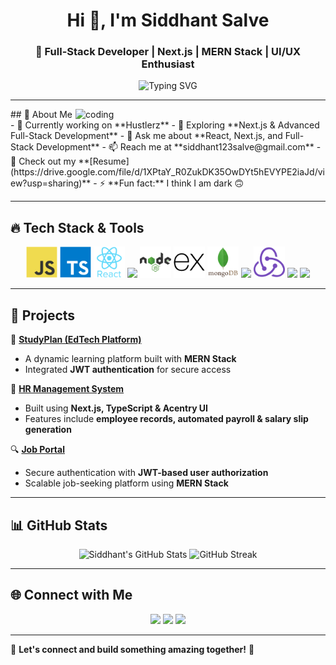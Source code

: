 <h1 align="center">Hi 👋, I'm Siddhant Salve</h1>
<h3 align="center">🚀 Full-Stack Developer | Next.js | MERN Stack | UI/UX Enthusiast</h3>



<p align="center">
  <img src="https://readme-typing-svg.herokuapp.com?font=Fira+Code&weight=500&pause=1000&color=36BCF7&center=true&vCenter=true&width=600&lines=Building+scalable+and+high-performance+web+apps;Passionate+about+MERN+Stack+%7C+Next.js;Problem+Solver+%7C+UI%2FUX+Designer+%7C+Tech+Enthusiast;Always+learning+new+technologies+%F0%9F%8E%93" alt="Typing SVG" />
</p>

---
<image align = "right" alt="coding" width="400" src="https://media2.giphy.com/media/v1.Y2lkPTc5MGI3NjExZ2l6eTNveDA3aGFpcGxyc2I3MDE1cTU0Z2JwZnZoa3FrcmEzbjJkcyZlcD12MV9pbnRlcm5hbF9naWZfYnlfaWQmY3Q9Zw/bGgsc5mWoryfgKBx1u/giphy.gif"/>
## 🚀 About Me  
- 🔭 Currently working on **Hustlerz**  
- 🌱 Exploring **Next.js & Advanced Full-Stack Development**  
- 💬 Ask me about **React, Next.js, and Full-Stack Development**  
- 📫 Reach me at **siddhant123salve@gmail.com**  
- 📄 Check out my **[Resume](https://drive.google.com/file/d/1XPtaY_R0ZukDK35OwDYt5hEVYPE2iaJd/view?usp=sharing)**  
- ⚡ **Fun fact:** I think I am dark 🙃  

---

## 🔥 Tech Stack & Tools  
<p align="center">
  <a href="https://developer.mozilla.org/en-US/docs/Web/JavaScript"><img src="https://raw.githubusercontent.com/devicons/devicon/master/icons/javascript/javascript-original.svg" width="50"/></a>
  <a href="https://www.typescriptlang.org/"><img src="https://raw.githubusercontent.com/devicons/devicon/master/icons/typescript/typescript-original.svg" width="50"/></a>
  <a href="https://reactjs.org/"><img src="https://raw.githubusercontent.com/devicons/devicon/master/icons/react/react-original-wordmark.svg" width="50"/></a>
  <a href="https://nextjs.org/"><img src="https://cdn.worldvectorlogo.com/logos/nextjs-2.svg" width="50"/></a>
  <a href="https://nodejs.org/"><img src="https://raw.githubusercontent.com/devicons/devicon/master/icons/nodejs/nodejs-original-wordmark.svg" width="50"/></a>
  <a href="https://expressjs.com/"><img src="https://raw.githubusercontent.com/devicons/devicon/master/icons/express/express-original.svg" width="50"/></a>
  <a href="https://www.mongodb.com/"><img src="https://raw.githubusercontent.com/devicons/devicon/master/icons/mongodb/mongodb-original-wordmark.svg" width="50"/></a>
  <a href="https://tailwindcss.com/"><img src="https://www.vectorlogo.zone/logos/tailwindcss/tailwindcss-icon.svg" width="50"/></a>
  <a href="https://redux.js.org/"><img src="https://raw.githubusercontent.com/devicons/devicon/master/icons/redux/redux-original.svg" width="50"/></a>
  <a href="https://git-scm.com/"><img src="https://www.vectorlogo.zone/logos/git-scm/git-scm-icon.svg" width="50"/></a>
  <a href="https://www.figma.com/"><img src="https://www.vectorlogo.zone/logos/figma/figma-icon.svg" width="50"/></a>
</p>

---

## 📌 Projects  
🚀 **[StudyPlan (EdTech Platform)](https://github.com/siddhantXcoder/Study-Plan)**  
- A dynamic learning platform built with **MERN Stack**  
- Integrated **JWT authentication** for secure access  

💼 **[HR Management System](https://github.com/siddhantXcoder/hrms)**  
- Built using **Next.js, TypeScript & Acentry UI**  
- Features include **employee records, automated payroll & salary slip generation**  

🔍 **[Job Portal](https://jobportal.onoto.tech/)**  
- Secure authentication with **JWT-based user authorization**  
- Scalable job-seeking platform using **MERN Stack**  

---

## 📊 GitHub Stats  
<p align="center">
  <img src="https://github-readme-stats.vercel.app/api?username=siddhantXcoder&show_icons=true&theme=radical" alt="Siddhant's GitHub Stats" width="450"/>
  <img src="https://github-readme-streak-stats.herokuapp.com/?user=siddhantXcoder&theme=radical" alt="GitHub Streak" width="450"/>
</p>

---

## 🌐 Connect with Me  
<p align="center">
  <a href="https://www.linkedin.com/in/siddhant-salve" target="_blank"><img src="https://raw.githubusercontent.com/rahuldkjain/github-profile-readme-generator/master/src/images/icons/Social/linked-in-alt.svg" width="40"/></a>
  <a href="https://www.instagram.com/__wake.up.sid__/" target="_blank"><img src="https://raw.githubusercontent.com/rahuldkjain/github-profile-readme-generator/master/src/images/icons/Social/instagram.svg" width="40"/></a>
  <a href="mailto:siddhant123salve@gmail.com" target="_blank"><img src="https://raw.githubusercontent.com/simple-icons/simple-icons/develop/icons/gmail.svg" width="40"/></a>
</p>

---

🚀 **Let's connect and build something amazing together!** 🎯  
